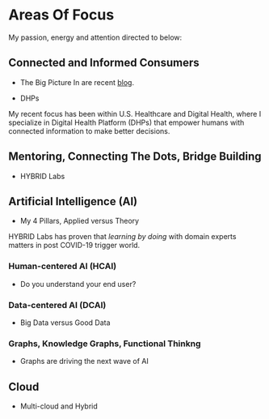 # Areas Of Focus

My passion, energy and attention directed to below:  

## Connected and Informed Consumers
- The Big Picture
In are recent [blog]().

- DHPs

My recent focus has been within U.S. Healthcare and Digital Health, where I specialize in Digital Health Platform (DHPs) that empower humans with connected information to make better decisions.

## Mentoring, Connecting The Dots, Bridge Building
- HYBRID Labs 

## Artificial Intelligence (AI)
- My 4 Pillars, Applied versus Theory

HYBRID Labs has proven that *learning by doing* with domain experts matters in post COVID-19 trigger world.

### Human-centered AI (HCAI)
- Do you understand your end user? 

### Data-centered AI (DCAI)
- Big Data versus Good Data

### Graphs, Knowledge Graphs, Functional Thinkng
- Graphs are driving the next wave of AI

## Cloud
- Multi-cloud and Hybrid